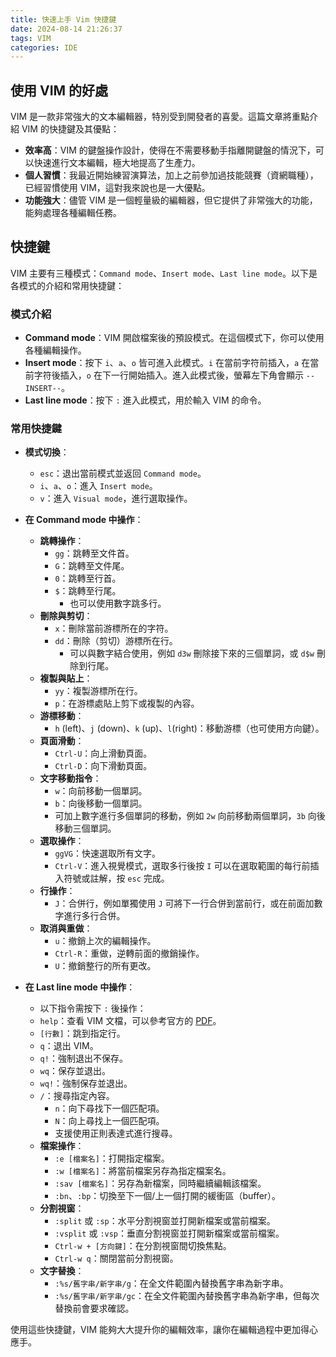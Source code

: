 ```yaml
---
title: 快速上手 Vim 快捷鍵
date: 2024-08-14 21:26:37
tags: VIM
categories: IDE
---
```


## 使用 VIM 的好處

VIM 是一款非常強大的文本編輯器，特別受到開發者的喜愛。這篇文章將重點介紹 VIM 的快捷鍵及其優點：

- **效率高**：VIM 的鍵盤操作設計，使得在不需要移動手指離開鍵盤的情況下，可以快速進行文本編輯，極大地提高了生產力。
- **個人習慣**：我最近開始練習演算法，加上之前參加過技能競賽（資網職種），已經習慣使用 VIM，這對我來說也是一大優點。
- **功能強大**：儘管 VIM 是一個輕量級的編輯器，但它提供了非常強大的功能，能夠處理各種編輯任務。

<!--more-->

## 快捷鍵

VIM 主要有三種模式：`Command mode`、`Insert mode`、`Last line mode`。以下是各模式的介紹和常用快捷鍵：

### 模式介紹

- **Command mode**：VIM 開啟檔案後的預設模式。在這個模式下，你可以使用各種編輯操作。
- **Insert mode**：按下 `i`、`a`、`o` 皆可進入此模式。`i` 在當前字符前插入，`a` 在當前字符後插入，`o` 在下一行開始插入。進入此模式後，螢幕左下角會顯示 `--INSERT--`。
- **Last line mode**：按下 `:` 進入此模式，用於輸入 VIM 的命令。

### 常用快捷鍵

- **模式切換**：
  - `esc`：退出當前模式並返回 `Command mode`。
  - `i`、`a`、`o`：進入 `Insert mode`。
  - `v`：進入 `Visual mode`，進行選取操作。

- **在 Command mode 中操作**：
  - **跳轉操作**：
    - `gg`：跳轉至文件首。
    - `G`：跳轉至文件尾。
    - `0`：跳轉至行首。
    - `$`：跳轉至行尾。
      - 也可以使用數字跳多行。
  - **刪除與剪切**：
    - `x`：刪除當前游標所在的字符。
    - `dd`：刪除（剪切）游標所在行。
      - 可以與數字結合使用，例如 `d3w` 刪除接下來的三個單詞，或 `d$w` 刪除到行尾。
  - **複製與貼上**：
    - `yy`：複製游標所在行。
    - `p`：在游標處貼上剪下或複製的內容。
  - **游標移動**：
    - `h` (left)、`j` (down)、`k` (up)、`l`(right)：移動游標（也可使用方向鍵）。
  - **頁面滑動**：
    - `Ctrl-U`：向上滑動頁面。
    - `Ctrl-D`：向下滑動頁面。
  - **文字移動指令**：
    - `w`：向前移動一個單詞。
    - `b`：向後移動一個單詞。
    - 可加上數字進行多個單詞的移動，例如 `2w` 向前移動兩個單詞，`3b` 向後移動三個單詞。
  - **選取操作**：
    - `ggVG`：快速選取所有文字。
    - `Ctrl-V`：進入視覺模式，選取多行後按 `I` 可以在選取範圍的每行前插入符號或註解，按 `esc` 完成。
  - **行操作**：
    - `J`：合併行，例如單獨使用 `J` 可將下一行合併到當前行，或在前面加數字進行多行合併。
  - **取消與重做**：
    - `u`：撤銷上次的編輯操作。
    - `Ctrl-R`：重做，逆轉前面的撤銷操作。
    - `U`：撤銷整行的所有更改。

- **在 Last line mode 中操作**：
  - 以下指令需按下 `:` 後操作：
  - `help`：查看 VIM 文檔，可以參考官方的 [PDF](https://www.truth.sk/vim/vimbook-OPL.pdf)。
  - `[行數]`：跳到指定行。
  - `q`：退出 VIM。
  - `q!`：強制退出不保存。
  - `wq`：保存並退出。
  - `wq!`：強制保存並退出。
  - `/`：搜尋指定內容。
    - `n`：向下尋找下一個匹配項。
    - `N`：向上尋找上一個匹配項。
    - 支援使用正則表達式進行搜尋。
  - **檔案操作**：
    - `:e [檔案名]`：打開指定檔案。
    - `:w [檔案名]`：將當前檔案另存為指定檔案名。
    - `:sav [檔案名]`：另存為新檔案，同時繼續編輯該檔案。
    - `:bn`、`:bp`：切換至下一個/上一個打開的緩衝區（buffer）。
  - **分割視窗**：
    - `:split` 或 `:sp`：水平分割視窗並打開新檔案或當前檔案。
    - `:vsplit` 或 `:vsp`：垂直分割視窗並打開新檔案或當前檔案。
    - `Ctrl-w + [方向鍵]`：在分割視窗間切換焦點。
    - `Ctrl-w q`：關閉當前分割視窗。
  - **文字替換**：
    - `:%s/舊字串/新字串/g`：在全文件範圍內替換舊字串為新字串。
    - `:%s/舊字串/新字串/gc`：在全文件範圍內替換舊字串為新字串，但每次替換前會要求確認。

使用這些快捷鍵，VIM 能夠大大提升你的編輯效率，讓你在編輯過程中更加得心應手。
